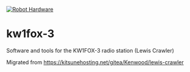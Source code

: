 [![Robot Hardware](https://github.com/Kitsune-Robotics/kw1fox-3/actions/workflows/hardware_workflow.yml/badge.svg)](https://github.com/Kitsune-Robotics/kw1fox-3/actions/workflows/hardware_workflow.yml)

# kw1fox-3

Software and tools for the KW1FOX-3 radio station (Lewis Crawler)

Migrated from https://kitsunehosting.net/gitea/Kenwood/lewis-crawler
